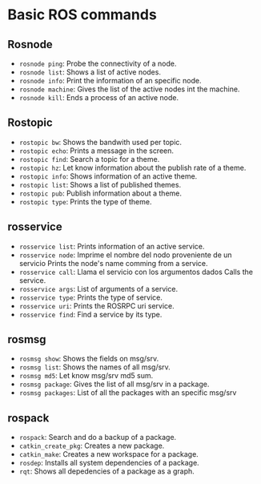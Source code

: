 # Basic ROS commands
<!---
2. Investigue sobre qué comandos se pueden usar con rosnode, rostopic, rosservice,rosmsg, rospack [4].
-->

## Rosnode

- `rosnode ping`: Probe the connectivity of a node.
- `rosnode list`: Shows a list of active nodes.
- `rosnode info`: Print the information of an specific node.
- `rosnode machine`: Gives the list of the active nodes int the machine.
- `rosnode kill`: Ends a process of an active node.

## Rostopic

- `rostopic bw`: Shows the bandwith used per topic.
- `rostopic echo`: Prints a message in the screen.
- `rostopic find`: Search a topic for a theme.
- `rostopic hz`: Let know information about the publish rate of a theme.
- `rostopic info`: Shows information of an active theme.
- `rostopic list`: Shows a list of published themes.
- `rostopic pub`: Publish information about a theme.
- `rostopic type`: Prints the type of theme.

## rosservice

- `rosservice list`: Prints information of an active service.
- `rosservice node`: Imprime el nombre del nodo proveniente de un servicio Prints the node's name comming from a service.
- `rosservice call`: Llama el servicio con los argumentos dados Calls the service.
- `rosservice args`: List of arguments of a service.
- `rosservice type`: Prints the type of service.
- `rosservice uri`: Prints the ROSRPC uri service.
- `rosservice find`: Find a service by its type.

## rosmsg

- `rosmsg show`: Shows the fields on msg/srv.
- `rosmsg list`: Shows the names of all msg/srv.
- `rosmsg md5`: Let know msg/srv md5 sum.
- `rosmsg package`: Gives the list of all msg/srv in a package.
- `rosmsg packages`: List of all the packages with an specific msg/srv

## rospack

- `rospack`: Search and do a backup of a package.
- `catkin_create_pkg`: Creates a new package.
- `catkin_make`: Creates a new workspace for a package.
- `rosdep`: Installs all system dependencies of a package.
- `rqt`: Shows all depedencies of a package as a graph.
